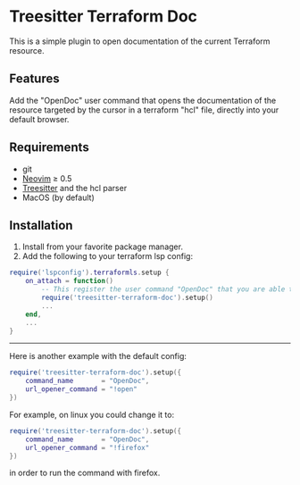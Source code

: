 # Treesitter Terraform Doc

This is a simple plugin to open documentation of the current Terraform resource.

## Features

Add the "OpenDoc" user command that opens the documentation of the resource targeted by the cursor in a terraform "hcl" file, directly into your default browser.

## Requirements

- git
- [Neovim](https://github.com/neovim/neovim) ≥ 0.5
- [Treesitter](https://github.com/nvim-treesitter/nvim-treesitter) and the hcl parser
- MacOS (by default)

## Installation

1. Install from your favorite package manager.
2. Add the following to your terraform lsp config:

```lua
require('lspconfig').terraformls.setup {
    on_attach = function()
        -- This register the user command "OpenDoc" that you are able to bind to any key.
        require('treesitter-terraform-doc').setup()
        ...
    end,
    ...
}

```
---
Here is another example with the default config:
```lua
require('treesitter-terraform-doc').setup({
    command_name       = "OpenDoc",
    url_opener_command = "!open"
})
```

For example, on linux you could change it to:
```lua
require('treesitter-terraform-doc').setup({
    command_name       = "OpenDoc",
    url_opener_command = "!firefox"
})
```
in order to run the command with firefox.
